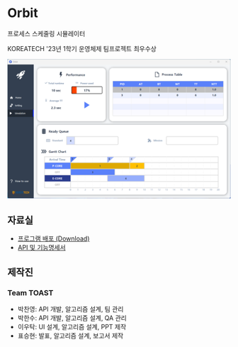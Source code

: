 # Orbit
프로세스 스케줄링 시뮬레이터

KOREATECH '23년 1학기 운영체제 팀프로젝트 최우수상

![Application demo](demo.png)

## 자료실
- [프로그램 배포 (Download)](https://github.com/LazoYoung/toast-os/releases)
- [API 및 기능명세서](https://www.notion.so/Scheduler-API-adfdeb0754d94d7eb195fc12540fbe5e)

## 제작진
### Team TOAST
- 박찬영: API 개발, 알고리즘 설계, 팀 관리
- 박한수: API 개발, 알고리즘 설계, QA 관리
- 이우탁: UI 설계, 알고리즘 설계, PPT 제작
- 표승현: 발표, 알고리즘 설계, 보고서 제작
